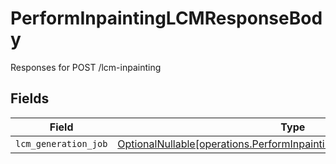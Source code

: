 # PerformInpaintingLCMResponseBody

Responses for POST /lcm-inpainting


## Fields

| Field                                                                                                                                      | Type                                                                                                                                       | Required                                                                                                                                   | Description                                                                                                                                |
| ------------------------------------------------------------------------------------------------------------------------------------------ | ------------------------------------------------------------------------------------------------------------------------------------------ | ------------------------------------------------------------------------------------------------------------------------------------------ | ------------------------------------------------------------------------------------------------------------------------------------------ |
| `lcm_generation_job`                                                                                                                       | [OptionalNullable[operations.PerformInpaintingLCMLCMGenerationOutput]](../../models/operations/performinpaintinglcmlcmgenerationoutput.md) | :heavy_minus_sign:                                                                                                                         | N/A                                                                                                                                        |